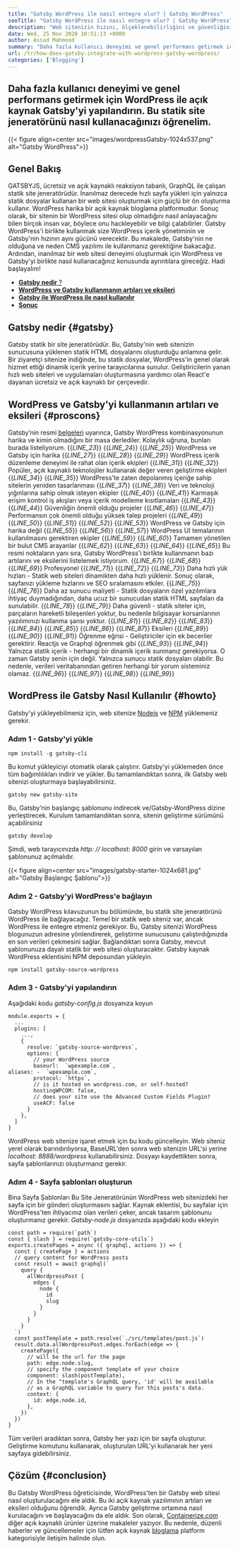 ```yaml
---
title: "Gatsby WordPress ile nasıl entegre olur? | Gatsby WordPress" 
seoTitle: "Gatsby WordPress ile nasıl entegre olur? | Gatsby WordPress" 
description: "Web sitenizin hızını, ölçeklenebilirliğini ve güvenliğini artırmak için Gatsby WordPress birlikte kullanın. Bu öğreticide, bu açık kaynaklı yazılımları nasıl kullanacağınızı öğreneceksiniz." 
date: Wed, 25 Nov 2020 10:51:13 +0000
author: Assad Mahmood
summary: "Daha fazla kullanıcı deneyimi ve genel performans getirmek için WordPress ile açık kaynak Gatsby'yi yapılandırın. Bu statik site jeneratörünü nasıl kullanacağınızı öğrenelim." 
url: /tr/how-does-gatsby-integrate-with-wordpress-gatsby-wordpress/
categories: ['Blogging']
---
```


## Daha fazla kullanıcı deneyimi ve genel performans getirmek için WordPress ile açık kaynak Gatsby'yi yapılandırın. Bu statik site jeneratörünü nasıl kullanacağınızı öğrenelim.

{{< figure align=center src="images/wordpressGatsby-1024x537.png" alt="Gatsby WordPress">}}


## Genel Bakış
GATSBYJS, ücretsiz ve açık kaynaklı reaksiyon tabanlı, GraphQL ile çalışan statik site jeneratörüdür. İnanılmaz derecede hızlı sayfa yükleri için yalnızca statik dosyalar kullanan bir web sitesi oluşturmak için güçlü bir ön oluşturma kullanır. WordPress harika bir açık kaynak bloglama platformudur. Sonuç olarak, bir sitenin bir WordPress sitesi olup olmadığını nasıl anlayacağını bilen birçok insan var, böylece onu hackleyebilir ve bilgi çalabilirler. Gatsby WordPress'i birlikte kullanmak size WordPress içerik yönetiminin ve Gatsby'nin hızının aynı gücünü verecektir.
Bu makalede, Gatsby'nin ne olduğuna ve neden CMS yazılımı ile kullanmanız gerektiğine bakacağız. Ardından, inanılmaz bir web sitesi deneyimi oluşturmak için WordPress ve Gatsby'yi birlikte nasıl kullanacağınız konusunda ayrıntılara gireceğiz. Hadi başlayalım!
* [ **Gatsby nedir** ?][1]
* **[WordPress ve Gatsby kullanmanın artıları ve eksileri][2]** 
* **[Gatsby ile WordPress ile nasıl kullanılır][3]** 
* **[Sonuç][4]** 

## Gatsby nedir {#gatsby}

Gatsby statik bir site jeneratörüdür. Bu, Gatsby'nin web sitenizin sunucusuna yüklenen statik HTML dosyalarını oluşturduğu anlamına gelir. Bir ziyaretçi sitenize indiğinde, bu statik dosyalar, WordPress'in genel olarak hizmet ettiği dinamik içerik yerine tarayıcılarına sunulur. Geliştiricilerin yanan hızlı web siteleri ve uygulamaları oluşturmasına yardımcı olan React'e dayanan ücretsiz ve açık kaynaklı bir çerçevedir.

## WordPress ve Gatsby'yi kullanmanın artıları ve eksileri {#proscons}

Gatsby’nin resmi [belgeleri][5] uyarınca, Gatsby WordPress kombinasyonunun harika ve kimin olmadığını bir masa derlediler. Kolaylık uğruna, bunları burada listeliyorum.
{{_LINE_23_}}
{{_LINE_24_}}
{{_LINE_25_}}
      WordPress ve Gatsby için harika
{{_LINE_27_}}
{{_LINE_28_}}
{{_LINE_29_}}
        WordPress içerik düzenleme deneyimi ile rahat olan içerik ekipleri
{{_LINE_31_}}
{{_LINE_32_}}
        Popüler, açık kaynaklı teknolojiler kullanarak değer veren geliştirme ekipleri
{{_LINE_34_}}
{{_LINE_35_}}
        WordPress'te zaten depolanmış içeriğe sahip sitelerin yeniden tasarlanması
{{_LINE_37_}}
{{_LINE_38_}}
        Veri ve teknoloji yığınlarına sahip olmak isteyen ekipler
{{_LINE_40_}}
{{_LINE_41_}}
        Karmaşık erişim kontrol iş akışları veya içerik modelleme kısıtlamaları
{{_LINE_43_}}
{{_LINE_44_}}
        Güvenliğin önemli olduğu projeler
{{_LINE_46_}}
{{_LINE_47_}}
        Performansın çok önemli olduğu yüksek talep projeleri
{{_LINE_49_}}
{{_LINE_50_}}
{{_LINE_51_}}
{{_LINE_52_}}
{{_LINE_53_}}
      WordPress ve Gatsby için harika değil
{{_LINE_55_}}
{{_LINE_56_}}
{{_LINE_57_}}
        WordPress UI temalarının kullanılmasını gerektiren ekipler
{{_LINE_59_}}
{{_LINE_60_}}
        Tamamen yönetilen bir bulut CMS arayanlar
{{_LINE_62_}}
{{_LINE_63_}}
{{_LINE_64_}}
{{_LINE_65_}}
Bu resmi noktaların yanı sıra, Gatsby WordPress'i birlikte kullanmanın bazı artılarını ve eksilerini listelemek istiyorum.
{{_LINE_67_}}
{{_LINE_68_}}
{{_LINE_69_}}
      Profesyonel
{{_LINE_71_}}
{{_LINE_72_}}
{{_LINE_73_}}
        Daha hızlı yük hızları - Statik web siteleri dinamikten daha hızlı yüklenir. Sonuç olarak, sayfanızı yükleme hızlarını ve SEO sıralamasını etkiler.
{{_LINE_75_}}
{{_LINE_76_}}
        Daha az sunucu maliyeti - Statik dosyaların özel yazılımlara ihtiyaç duymadığından, daha ucuz bir sunucudan statik HTML sayfaları da sunulabilir.
{{_LINE_78_}}
{{_LINE_79_}}
        Daha güvenli - statik siteler için, parçaların hareketli bileşenleri yoktur, bu nedenle bilgisayar korsanlarının yazılımınızı kullanma şansı yoktur.
{{_LINE_81_}}
{{_LINE_82_}}
{{_LINE_83_}}
{{_LINE_84_}}
{{_LINE_85_}}
{{_LINE_86_}}
{{_LINE_87_}}
      Eksileri
{{_LINE_89_}}
{{_LINE_90_}}
{{_LINE_91_}}
        Öğrenme eğrisi - Geliştiriciler için ek beceriler gerektirir. Reactjs ve Graphql öğrenmek gibi
{{_LINE_93_}}
{{_LINE_94_}}
        Yalnızca statik içerik - herhangi bir dinamik içerik sunmanız gerekiyorsa. O zaman Gatsby senin için değil. Yalnızca sunucu statik dosyaları olabilir. Bu nedenle, verileri veritabanından getiren herhangi bir yorum sisteminiz olamaz.
{{_LINE_96_}}
{{_LINE_97_}}
{{_LINE_98_}}
{{_LINE_99_}}

## WordPress ile Gatsby Nasıl Kullanılır {#howto}

Gatsby'yi yükleyebilmeniz için, web sitenize [Nodejs][6] ve [NPM][7] yüklemeniz gerekir.

### Adım 1 - Gatsby'yi yükle
```
npm install -g gatsby-cli
```
Bu komut yükleyiciyi otomatik olarak çalıştırır. Gatsby'yi yüklemeden önce tüm bağımlılıkları indirir ve yükler. Bu tamamlandıktan sonra, ilk Gatsby web sitenizi oluşturmaya başlayabilirsiniz.
```
gatsby new gatsby-site
```
Bu, Gatsby’nin başlangıç ​​şablonunu indirecek ve/Gatsby-WordPress dizine yerleştirecek. Kurulum tamamlandıktan sonra, sitenin geliştirme sürümünü açabilirsiniz
```
gatsby develop
```
Şimdi, web tarayıcınızda _http: // localhost: 8000_ girin ve varsayılan şablonunuz açılmalıdır.

{{< figure align=center src="images/gatsby-starter-1024x681.jpg" alt="Gatsby Başlangıç ​​Şablonu">}}


### Adım 2 - Gatsby'yi WordPress'e bağlayın
Gatsby WordPress kılavuzunun bu bölümünde, bu statik site jeneratörünü WordPress ile bağlayacağız. Temel bir statik web siteniz var, ancak WordPress ile entegre etmeniz gerekiyor. Bu, Gatsby sitenizi WordPress blogunuzun adresine yönlendirerek, geliştirme sunucusunu çalıştırdığınızda en son verileri çekmesini sağlar. Bağlandıktan sonra Gatsby, mevcut şablonunuza dayalı statik bir web sitesi oluşturacaktır.
Gatsby kaynak WordPress eklentisini NPM deposundan yükleyin.
```
npm install gatsby-source-wordpress
```

### Adım 3 - Gatsby'yi yapılandırın
Aşağıdaki kodu _gatsby-config.js_ dosyanıza koyun
```
module.exports = {
  ...
  plugins: [
    ...,
    {
      resolve: `gatsby-source-wordpress`,
      options: {
        // your WordPress source
        baseurl:  `wpexample.com`,
aliases: -  `wpexample.com`,
        protocol: `https`,
        // is it hosted on wordpress.com, or self-hosted?
        hostingWPCOM: false,
        // does your site use the Advanced Custom Fields Plugin?
        useACF: false
      }
    },
  ]
}
```
WordPress web sitenize işaret etmek için bu kodu güncelleyin. Web siteniz yerel olarak barındırılıyorsa, BaseURL'den sonra web sitenizin URL'si yerine _localhost: 8888/wordpress_ kullanabilirsiniz. Dosyayı kaydettikten sonra, sayfa şablonlarınızı oluşturmanız gerekir.

### Adım 4 - Sayfa şablonları oluşturun
Bina Sayfa Şablonları Bu Site Jeneratörünün WordPress web sitenizdeki her sayfa için bir gönderi oluşturmasını sağlar. Kaynak eklentisi, bu sayfalar için WordPress'ten ihtiyacınız olan verileri çeker, ancak tasarım şablonunu oluşturmanız gerekir.
_Gatsby-node.js_ dosyanızda aşağıdaki kodu ekleyin
```
const path = require(`path`)
const { slash } = require(`gatsby-core-utils`)
exports.createPages = async ({ graphql, actions }) => {
  const { createPage } = actions
  // query content for WordPress posts
  const result = await graphql(`
    query {
      allWordpressPost {
        edges {
          node {
            id
            slug
          }
        }
      }
    }
  `)
  const postTemplate = path.resolve(`./src/templates/post.js`)
  result.data.allWordpressPost.edges.forEach(edge => {
    createPage({
      // will be the url for the page
      path: edge.node.slug,
      // specify the component template of your choice
      component: slash(postTemplate),
      // In the ^template's GraphQL query, 'id' will be available
      // as a GraphQL variable to query for this posts's data.
      context: {
        id: edge.node.id,
      },
    })
  })
}
```
Tüm verileri aradıktan sonra, Gatsby her yazı için bir sayfa oluşturur. Geliştirme komutunu kullanarak, oluşturulan URL'yi kullanarak her yeni sayfaya gidebilirsiniz.

## Çözüm {#conclusion}

Bu Gatsby WordPress öğreticisinde, WordPress'ten bir Gatsby web sitesi nasıl oluşturulacağını ele aldık. Bu iki açık kaynak yazılımının artıları ve eksileri olduğunu öğrendik. Ayrıca Gatsby geliştirme ortamına nasıl kurulacağını ve başlayacağını da ele aldık.
Son olarak, [Containerize.com][8] diğer açık kaynaklı ürünler üzerine makaleler yazıyor. Bu nedenle, düzenli haberler ve güncellemeler için lütfen açık kaynak [bloglama][9] platform kategorisiyle iletişim halinde olun.



[1]: #gatsby
[2]: #proscons
[3]: #howto
[4]: #conclusion
[5]: https://www.gatsbyjs.com/guides/wordpress/
[6]: https://nodejs.org/en/
[7]: https://www.npmjs.com/
[8]: https://www.containerize.com/
[9]: https://products.containerize.com/blogging/
